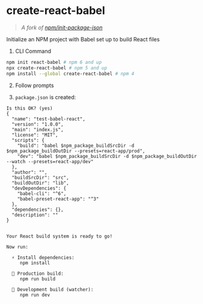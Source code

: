 # create-react-babel

> _A fork of [npm/init-package-json](https://github.com/npm/init-package-json)_

Initialize an NPM project with Babel set up to build React files

1. CLI Command

```sh
npm init react-babel # npm 6 and up
npx create-react-babel # npm 5 and up
npm install --global create-react-babel # npm 4
```

2. Follow prompts

3. `package.json` is created:

```
Is this OK? (yes)
{
  "name": "test-babel-react",
  "version": "1.0.0",
  "main": "index.js",
  "license": "MIT",
  "scripts": {
    "build": "babel $npm_package_buildSrcDir -d $npm_package_buildOutDir --presets=react-app/prod",
    "dev": "babel $npm_package_buildSrcDir -d $npm_package_buildOutDir --watch --presets=react-app/dev"
  },
  "author": "",
  "buildSrcDir": "src",
  "buildOutDir": "lib",
  "devDependencies": {
    "babel-cli": "^6",
    "babel-preset-react-app": "^3"
  },
  "dependencies": {},
  "description": ""
}


Your React build system is ready to go!

Now run:

  ⚡️ Install dependencies:
     npm install

  🚦 Production build:
     npm run build

  🚧 Development build (watcher):
     npm run dev
```
